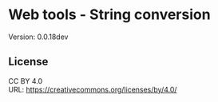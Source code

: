 # Web tools - String conversion
Version: 0.0.18dev

## License
CC BY 4.0  
URL: https://creativecommons.org/licenses/by/4.0/
